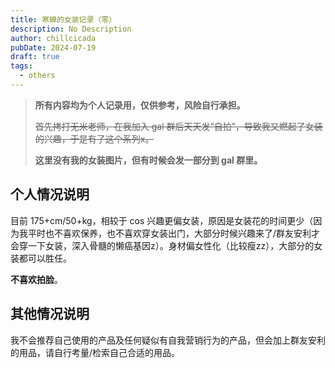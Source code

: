 ```yaml
---
title: 寒蝉的女装记录（零）
description: No Description
author: chillcicada
pubDate: 2024-07-19
draft: true
tags:
  - others
---
```


> **所有内容均为个人记录用，仅供参考，风险自行承担。**
>
> ~~首先拷打无米老师，在我加入 gal 群后天天发“自拍”，导致我又燃起了女装的兴趣，于是有了这个系列x。~~
>
> **这里没有我的女装图片，但有时候会发一部分到 gal 群里。**

## 个人情况说明

目前 175+cm/50+kg，相较于 cos 兴趣更偏女装，原因是女装花的时间更少（因为我平时也不喜欢保养，也不喜欢穿女装出门，大部分时候兴趣来了/群友安利才会穿一下女装，深入骨髓的懒癌基因z）。身材偏女性化（比较瘦zz），大部分的女装都可以胜任。

**不喜欢拍脸**。

## 其他情况说明

我不会推荐自己使用的产品及任何疑似有自我营销行为的产品，但会加上群友安利的用品，请自行考量/检索自己合适的用品。
